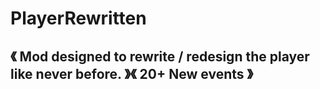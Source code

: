 # PlayerRewritten
《 Mod designed to rewrite / redesign the player like never before. 》《 20+ New events 》
---
